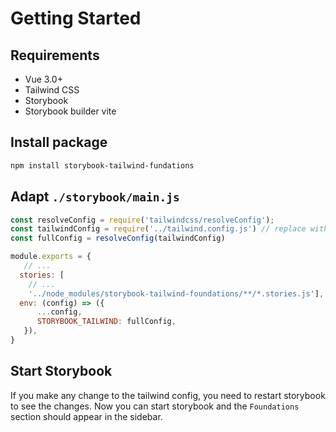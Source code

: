 # Getting Started

## Requirements

- Vue 3.0+
- Tailwind CSS
- Storybook
- Storybook builder vite

## Install package

```sh
npm install storybook-tailwind-fundations
```

## Adapt `./storybook/main.js`
```js
const resolveConfig = require('tailwindcss/resolveConfig');
const tailwindConfig = require('../tailwind.config.js') // replace with your own config file location
const fullConfig = resolveConfig(tailwindConfig)

module.exports = {
   // ...
  stories: [
    // ... 
    '../node_modules/storybook-tailwind-foundations/**/*.stories.js'],
  env: (config) => ({
      ...config,
      STORYBOOK_TAILWIND: fullConfig,
   }),
}
```

## Start Storybook
If you make any change to the tailwind config, you need to restart storybook to see the changes.
Now you can start storybook and the `Foundations` section should appear in the sidebar.

